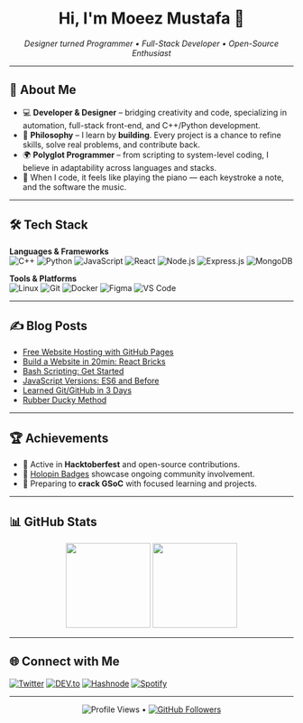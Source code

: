 <h1 align="center">Hi, I'm Moeez Mustafa 👋</h1>
<p align="center">
  <em>Designer turned Programmer • Full-Stack Developer • Open-Source Enthusiast</em>
</p>

---

## 🚀 About Me
- 💻 **Developer & Designer** – bridging creativity and code, specializing in automation, full-stack front-end, and C++/Python development.  
- 🎯 **Philosophy** – I learn by **building**. Every project is a chance to refine skills, solve real problems, and contribute back.  
- 🌍 **Polyglot Programmer** – from scripting to system-level coding, I believe in adaptability across languages and stacks.  
- 🎹 When I code, it feels like playing the piano — each keystroke a note, and the software the music.  

---

## 🛠 Tech Stack
**Languages & Frameworks**  
![C++](https://img.shields.io/badge/C++-00599C.svg?logo=c%2B%2B&logoColor=white)
![Python](https://img.shields.io/badge/Python-3776AB.svg?logo=python&logoColor=white)
![JavaScript](https://img.shields.io/badge/JavaScript-F7DF1E.svg?logo=javascript&logoColor=black)
![React](https://img.shields.io/badge/React-61DAFB.svg?logo=react&logoColor=black)
![Node.js](https://img.shields.io/badge/Node.js-339933.svg?logo=node.js&logoColor=white)
![Express.js](https://img.shields.io/badge/Express.js-404D59.svg?logo=express&logoColor=white)
![MongoDB](https://img.shields.io/badge/MongoDB-4ea94b.svg?logo=mongodb&logoColor=white)

**Tools & Platforms**  
![Linux](https://img.shields.io/badge/Linux-FCC624.svg?logo=linux&logoColor=black)
![Git](https://img.shields.io/badge/Git-F05032.svg?logo=git&logoColor=white)
![Docker](https://img.shields.io/badge/Docker-2496ED.svg?logo=docker&logoColor=white)
![Figma](https://img.shields.io/badge/Figma-F24E1E.svg?logo=figma&logoColor=white)
![VS Code](https://img.shields.io/badge/VS%20Code-0078d7.svg?logo=visual-studio-code&logoColor=white)

---

## ✍️ Blog Posts
- [Free Website Hosting with GitHub Pages](https://moezmustafa.medium.com/free-website-hosting-with-github-pages-4ebeedbd8d82)  
- [Build a Website in 20min: React Bricks](https://moezmustafa.medium.com/react-bricks-create-a-site-in-20min-448be5ec1df4)  
- [Bash Scripting: Get Started](https://moezmustafa.medium.com/bash-scripting-get-started-89d5e3756cc9)  
- [JavaScript Versions: ES6 and Before](https://moezmustafa.medium.com/javascript-versions-es6-and-before-4182e8a43626)  
- [Learned Git/GitHub in 3 Days](https://moezmustafa.medium.com/learned-git-github-in-3-days-b1eb3deca0da)  
- [Rubber Ducky Method](https://moezmustafa.medium.com/rubber-ducky-method-f80907a83853)  

---

## 🏆 Achievements
- 🎉 Active in **Hacktoberfest** and open-source contributions.  
- 🥇 [Holopin Badges](https://holopin.io/@moezmustafa4) showcase ongoing community involvement.  
- 🌱 Preparing to **crack GSoC** with focused learning and projects.  

---

## 📊 GitHub Stats
<p align="center">
  <img src="https://github-readme-stats.vercel.app/api?username=moezmustafa&theme=tokyonight&show_icons=true" height="150"/> 
  <img src="https://streak-stats.demolab.com?user=moezmustafa&theme=tokyonight&hide_border=true" height="150"/>
</p>

---

## 🌐 Connect with Me
[![Twitter](https://img.shields.io/badge/Twitter-1DA1F2.svg?logo=twitter&logoColor=white)](https://twitter.com/acecornball)
[![DEV.to](https://img.shields.io/badge/dev.to-0A0A0A.svg?logo=dev.to&logoColor=white)]()
[![Hashnode](https://img.shields.io/badge/Hashnode-2962FF.svg?logo=hashnode&logoColor=white)]()
[![Spotify](https://img.shields.io/badge/Spotify-1ED760.svg?logo=spotify&logoColor=white)](https://open.spotify.com/user/moeez.mustafa)

---

<p align="center">
  <img src="https://komarev.com/ghpvc/?username=moezmustafa" alt="Profile Views"/> • 
  <a href="https://github.com/moezmustafa?tab=followers"><img src="https://img.shields.io/github/followers/moezmustafa?label=Followers&style=social" alt="GitHub Followers"/></a>
</p>
